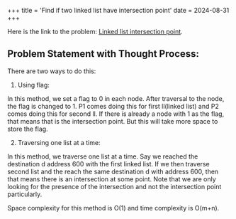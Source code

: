 +++
title = 'Find if two linked list have intersection point'
date = 2024-08-31
+++


Here is the link to the problem: [Linked list intersection point](https://www.youtube.com/watch?v=zhMh2Nm1I5A&list=PLk6CEY9XxSICJ0XSI7fbQFiEpDHISJxqT&index=2).

## Problem Statement with Thought Process:

There are two ways to do this:

1. Using flag:

In this method, we set a flag to 0 in each node. 
After traversal to the node, the flag is changed to 1.   P1 comes doing this for first ll(linked list) and P2 comes doing this for second ll. If there is already a node with 1 as the flag, that means that is the intersection point.
But this will take more space to store the flag.

2. Traversing one list at a time:

In this method, we traverse one list at a time. Say we reached the destination d address 600 with the first linked list. If we then traverse second list and the reach the same destination d with address 600, then that means there is an intersection at some point. Note that we are only looking for the presence of the intersection and not the intersection point particularly.

Space complexity for this method is O(1) and time complexity is O(m+n).


